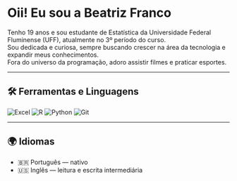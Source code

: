 # Oii! Eu sou a Beatriz Franco

Tenho 19 anos e sou estudante de Estatística da Universidade Federal Fluminense (UFF), atualmente no 3º período do curso.  
Sou dedicada e curiosa, sempre buscando crescer na área da tecnologia e expandir meus conhecimentos.  
Fora do universo da programação, adoro assistir filmes e praticar esportes.

---

## 🛠️ Ferramentas e Linguagens

![Excel](https://img.shields.io/badge/Excel-217346?style=flat&logo=microsoft-excel&logoColor=white)
![R](https://img.shields.io/badge/R-276DC3?style=flat&logo=r&logoColor=white)
![Python](https://img.shields.io/badge/Python-3776AB?style=flat&logo=python&logoColor=white)
![Git](https://img.shields.io/badge/Git-F05032?style=flat&logo=git&logoColor=white)

---

## 🌍 Idiomas

- 🇧🇷 Português — nativo  
- 🇺🇸 Inglês — leitura e escrita intermediária  



